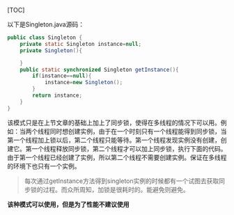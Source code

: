 [TOC]

以下是Singleton.java源码：

```java
public class Singleton {
    private static Singleton instance=null;
    private Singleton(){

    }
    public static synchronized Singleton getInstance(){
        if(instance==null){
            instance=new Singleton();
        }
        return instance;
    }
}
```

该模式只是在上节文章的基础上加上了同步锁，使得在多线程的情况下可以用。例如：当两个线程同时想创建实例，由于在一个时刻只有一个线程能得到同步锁，当第一个线程加上锁以后，第二个线程只能等待。第一个线程发现实例没有创建，创建它。第一个线程释放同步锁，第二个线程才可以加上同步锁，执行下面的代码。由于第一个线程已经创建了实例，所以第二个线程不需要创建实例。保证在多线程的环境下也只有一个实例。

> 每次通过getInstance方法得到singleton实例的时候都有一个试图去获取同步锁的过程。而众所周知，加锁是很耗时的。能避免则避免。

**该种模式可以使用，但是为了性能不建议使用**